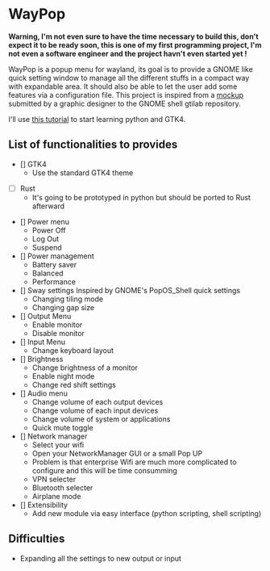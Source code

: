 # WayPop

**Warning, I'm not even sure to have the time necessary to build this,
don't expect it to be ready soon, this is one of my first programming project,
I'm not even a software engineer and the project havn't even started yet !**

WayPop is a popup menu for wayland, its goal is to provide a GNOME like quick setting
window to manage all the different stuffs in a compact way with expandable area.
It should also be able to let the user add some features via a configuration file.
This project is inspired from a [mockup](https://gitlab.gnome.org/Teams/Design/os-mockups/-/commit/f07e260f25afb96dcfa7fcf4401a47c73bdc8f72) submitted by a graphic designer to the GNOME
shell gtilab repository.

I'll use [this tutorial](https://github.com/Taiko2k/GTK4PythonTutorial) to start learning python and GTK4. 
## List of functionalities to provides
- [] GTK4
    - Use the standard GTK4 theme
- [ ] Rust
    - It's going to be prototyped in python but should be ported to Rust afterward
- [] Power menu
    - Power Off
    - Log Out
    - Suspend
- [] Power management
    - Battery saver
    - Balanced
    - Performance
- [] Sway settings
    Inspired by GNOME's PopOS_Shell quick settings
    - Changing tiling mode
    - Changing gap size
- [] Output Menu
    - Enable monitor
    - Disable monitor
- [] Input Menu
    - Change keyboard layout
- [] Brightness
    - Change brightness of a monitor
    - Enable night mode
    - Change red shift settings
- [] Audio menu
    - Change volume of each output devices
    - Change volume of each input devices
    - Change volume of system or applications
    - Quick mute toggle
- [] Network manager
    - Select your wifi
    - Open your NetworkManager GUI or a small Pop UP
    - Problem is that enterprise Wifi are much more complicated to configure and this will be time consumming
    - VPN selecter
    - Bluetooth selecter
    - Airplane mode
- [] Extensibility
    - Add new module via easy interface (python scripting, shell scripting)
## Difficulties
- Expanding all the settings to new output or input

